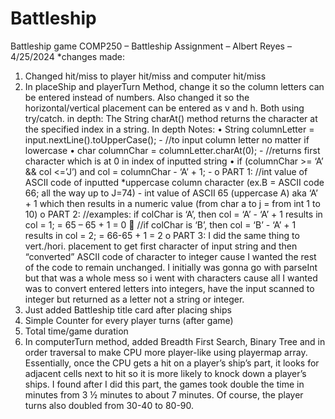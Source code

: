 # Battleship
Battleship game
COMP250 – Battleship Assignment – Albert Reyes – 4/25/2024
*changes made:
1. Changed hit/miss to player hit/miss and computer hit/miss 
2.  In placeShip and playerTurn Method, change it so the column letters can be entered instead of numbers. Also changed it so the horizontal/vertical placement can be entered as v and h. Both using try/catch. in depth: The String charAt() method returns the character at the specified index in a string. 
In depth Notes:
•	String columnLetter = input.nextLine().toUpperCase(); - //to input column letter no matter if lowercase 
•	char columnChar = columnLetter.charAt(0); - //returns first character which is at 0 in index of inputted string 
•	if (columnChar >= ‘A’ && col <=’J’) and col = columnChar - ‘A’ + 1; - 
o	PART 1: //int value of ASCII code of inputted *uppercase column character (ex.B = ASCII code 66; all the way up to J=74) - int value of ASCII 65 (uppercase A) aka ‘A’ + 1 which then results in a numeric value (from char a to j = from int 1 to 10) 
o	PART 2: //examples: if colChar is ‘A’, then col = ‘A’ - ‘A’ + 1 results in col = 1; = 65 – 65 + 1 = 0 
	//if colChar is ‘B’, then col = ‘B’ - ‘A’ + 1 results in col = 2; = 66-65 + 1 = 2
o	PART 3: I did the same thing to vert./hori. placement to get first character of input string and then “converted” ASCII code of character to integer cause I wanted the rest of the code to remain unchanged. I initially was gonna go with parseInt but that was a whole mess so i went with characters cause all I wanted was to convert entered letters into integers, have the input scanned to integer but returned as a letter not a string or integer.
3. Just added Battleship title card after placing ships
4. Simple Counter for every player turns (after game) 
5. Total time/game duration
6. In computerTurn method, added Breadth First Search, Binary Tree and in order traversal to make CPU more player-like using playermap array. Essentially, once the CPU gets a hit on a player’s ship’s part, it looks for adjacent cells next to hit so it is more likely to knock down a player’s ships. I found after I did this part, the games took double the time in minutes from 3 ½ minutes to about 7 minutes. Of course, the player turns also doubled from 30-40 to 80-90.

